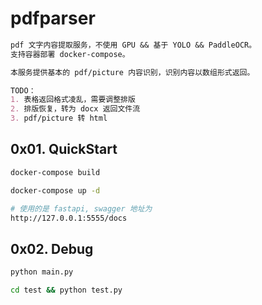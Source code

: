 # pdfparser

```markdown
pdf 文字内容提取服务，不使用 GPU && 基于 YOLO && PaddleOCR。
支持容器部署 docker-compose。

本服务提供基本的 pdf/picture 内容识别，识别内容以数组形式返回。

TODO：
1. 表格返回格式凌乱，需要调整排版
2. 排版恢复，转为 docx 返回文件流
3. pdf/picture 转 html
```

## 0x01. QuickStart

```sh
docker-compose build

docker-compose up -d

# 使用的是 fastapi, swagger 地址为
http://127.0.0.1:5555/docs
```

## 0x02. Debug

```sh
python main.py

cd test && python test.py
```
